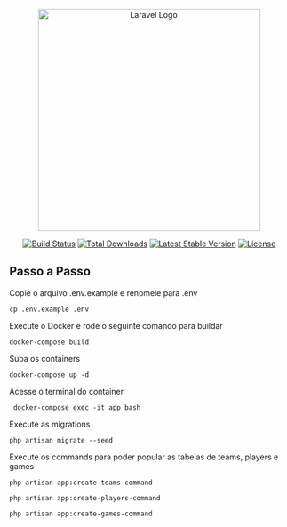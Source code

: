 <p align="center"><a href="https://laravel.com" target="_blank"><img src="https://raw.githubusercontent.com/laravel/art/master/logo-lockup/5%20SVG/2%20CMYK/1%20Full%20Color/laravel-logolockup-cmyk-red.svg" width="400" alt="Laravel Logo"></a></p>

<p align="center">
<a href="https://github.com/laravel/framework/actions"><img src="https://github.com/laravel/framework/workflows/tests/badge.svg" alt="Build Status"></a>
<a href="https://packagist.org/packages/laravel/framework"><img src="https://img.shields.io/packagist/dt/laravel/framework" alt="Total Downloads"></a>
<a href="https://packagist.org/packages/laravel/framework"><img src="https://img.shields.io/packagist/v/laravel/framework" alt="Latest Stable Version"></a>
<a href="https://packagist.org/packages/laravel/framework"><img src="https://img.shields.io/packagist/l/laravel/framework" alt="License"></a>
</p>

## Passo a Passo

Copie o arquivo .env.example e renomeie para .env

``cp .env.example .env``

Execute o Docker e rode o seguinte comando para buildar

``docker-compose build``

Suba os containers

``docker-compose up -d``

Acesse o terminal do container

`` docker-compose exec -it app bash``

Execute as migrations

``php artisan migrate --seed``

Execute os commands para poder popular as tabelas de teams, players e games

``php artisan app:create-teams-command``

``php artisan app:create-players-command``

``php artisan app:create-games-command``
